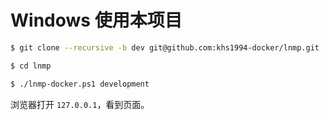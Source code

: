# Windows 使用本项目

```bash
$ git clone --recursive -b dev git@github.com:khs1994-docker/lnmp.git

$ cd lnmp

$ ./lnmp-docker.ps1 development
```

浏览器打开 `127.0.0.1`，看到页面。
